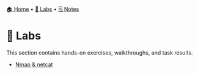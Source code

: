 [🏠 Home](../README.md) • [🧪 Labs](../labs/README.md) • [🗒️ Notes](../notes/README.md)

# 🧪 Labs
This section contains hands-on exercises, walkthroughs, and task results.

- [Nmap & netcat](nmap-netcat.md)
